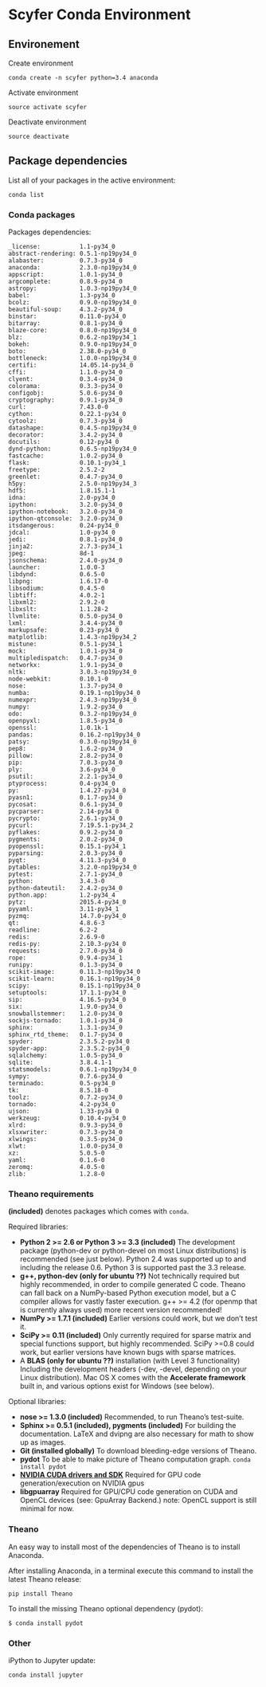# Scyfer Conda Environment


## Environement

Create environment

```
conda create -n scyfer python=3.4 anaconda
```

Activate environment

```
source activate scyfer
```

Deactivate environment

```
source deactivate
```

## Package dependencies

List all of your packages in the active environment:

```
conda list
```

### Conda packages

Packages dependencies:

    _license:           1.1-py34_0       
    abstract-rendering: 0.5.1-np19py34_0 
    alabaster:          0.7.3-py34_0     
    anaconda:           2.3.0-np19py34_0 
    appscript:          1.0.1-py34_0     
    argcomplete:        0.8.9-py34_0     
    astropy:            1.0.3-np19py34_0 
    babel:              1.3-py34_0       
    bcolz:              0.9.0-np19py34_0 
    beautiful-soup:     4.3.2-py34_0     
    binstar:            0.11.0-py34_0    
    bitarray:           0.8.1-py34_0     
    blaze-core:         0.8.0-np19py34_0 
    blz:                0.6.2-np19py34_1 
    bokeh:              0.9.0-np19py34_0 
    boto:               2.38.0-py34_0    
    bottleneck:         1.0.0-np19py34_0 
    certifi:            14.05.14-py34_0  
    cffi:               1.1.0-py34_0     
    clyent:             0.3.4-py34_0     
    colorama:           0.3.3-py34_0     
    configobj:          5.0.6-py34_0     
    cryptography:       0.9.1-py34_0     
    curl:               7.43.0-0         
    cython:             0.22.1-py34_0    
    cytoolz:            0.7.3-py34_0     
    datashape:          0.4.5-np19py34_0 
    decorator:          3.4.2-py34_0     
    docutils:           0.12-py34_0      
    dynd-python:        0.6.5-np19py34_0 
    fastcache:          1.0.2-py34_0     
    flask:              0.10.1-py34_1    
    freetype:           2.5.2-2          
    greenlet:           0.4.7-py34_0     
    h5py:               2.5.0-np19py34_3 
    hdf5:               1.8.15.1-1       
    idna:               2.0-py34_0       
    ipython:            3.2.0-py34_0     
    ipython-notebook:   3.2.0-py34_0     
    ipython-qtconsole:  3.2.0-py34_0     
    itsdangerous:       0.24-py34_0      
    jdcal:              1.0-py34_0       
    jedi:               0.8.1-py34_0     
    jinja2:             2.7.3-py34_1     
    jpeg:               8d-1             
    jsonschema:         2.4.0-py34_0     
    launcher:           1.0.0-3          
    libdynd:            0.6.5-0          
    libpng:             1.6.17-0         
    libsodium:          0.4.5-0          
    libtiff:            4.0.2-1          
    libxml2:            2.9.2-0          
    libxslt:            1.1.28-2         
    llvmlite:           0.5.0-py34_0     
    lxml:               3.4.4-py34_0     
    markupsafe:         0.23-py34_0      
    matplotlib:         1.4.3-np19py34_2 
    mistune:            0.5.1-py34_1     
    mock:               1.0.1-py34_0     
    multipledispatch:   0.4.7-py34_0     
    networkx:           1.9.1-py34_0     
    nltk:               3.0.3-np19py34_0 
    node-webkit:        0.10.1-0         
    nose:               1.3.7-py34_0     
    numba:              0.19.1-np19py34_0
    numexpr:            2.4.3-np19py34_0 
    numpy:              1.9.2-py34_0     
    odo:                0.3.2-np19py34_0 
    openpyxl:           1.8.5-py34_0     
    openssl:            1.0.1k-1         
    pandas:             0.16.2-np19py34_0
    patsy:              0.3.0-np19py34_0 
    pep8:               1.6.2-py34_0     
    pillow:             2.8.2-py34_0     
    pip:                7.0.3-py34_0     
    ply:                3.6-py34_0       
    psutil:             2.2.1-py34_0     
    ptyprocess:         0.4-py34_0       
    py:                 1.4.27-py34_0    
    pyasn1:             0.1.7-py34_0     
    pycosat:            0.6.1-py34_0     
    pycparser:          2.14-py34_0      
    pycrypto:           2.6.1-py34_0     
    pycurl:             7.19.5.1-py34_2  
    pyflakes:           0.9.2-py34_0     
    pygments:           2.0.2-py34_0     
    pyopenssl:          0.15.1-py34_1    
    pyparsing:          2.0.3-py34_0     
    pyqt:               4.11.3-py34_0    
    pytables:           3.2.0-np19py34_0 
    pytest:             2.7.1-py34_0     
    python:             3.4.3-0          
    python-dateutil:    2.4.2-py34_0     
    python.app:         1.2-py34_4       
    pytz:               2015.4-py34_0    
    pyyaml:             3.11-py34_1      
    pyzmq:              14.7.0-py34_0    
    qt:                 4.8.6-3          
    readline:           6.2-2            
    redis:              2.6.9-0          
    redis-py:           2.10.3-py34_0    
    requests:           2.7.0-py34_0     
    rope:               0.9.4-py34_1     
    runipy:             0.1.3-py34_0     
    scikit-image:       0.11.3-np19py34_0
    scikit-learn:       0.16.1-np19py34_0
    scipy:              0.15.1-np19py34_0
    setuptools:         17.1.1-py34_0    
    sip:                4.16.5-py34_0    
    six:                1.9.0-py34_0     
    snowballstemmer:    1.2.0-py34_0     
    sockjs-tornado:     1.0.1-py34_0     
    sphinx:             1.3.1-py34_0     
    sphinx_rtd_theme:   0.1.7-py34_0     
    spyder:             2.3.5.2-py34_0   
    spyder-app:         2.3.5.2-py34_0   
    sqlalchemy:         1.0.5-py34_0     
    sqlite:             3.8.4.1-1        
    statsmodels:        0.6.1-np19py34_0 
    sympy:              0.7.6-py34_0     
    terminado:          0.5-py34_0       
    tk:                 8.5.18-0         
    toolz:              0.7.2-py34_0     
    tornado:            4.2-py34_0       
    ujson:              1.33-py34_0      
    werkzeug:           0.10.4-py34_0    
    xlrd:               0.9.3-py34_0     
    xlsxwriter:         0.7.3-py34_0     
    xlwings:            0.3.5-py34_0     
    xlwt:               1.0.0-py34_0     
    xz:                 5.0.5-0          
    yaml:               0.1.6-0          
    zeromq:             4.0.5-0          
    zlib:               1.2.8-0 


### Theano requirements

**(included)** denotes packages which comes with `conda`.

Required libraries:
- **Python 2 >= 2.6 or Python 3 >= 3.3 (included)**
The development package (python-dev or python-devel on most Linux distributions) is recommended (see just below). Python 2.4 was supported up to and including the release 0.6. Python 3 is supported past the 3.3 release.
- **g++, python-dev (only for ubuntu ??)**
Not technically required but highly recommended, in order to compile generated C code. Theano can fall back on a NumPy-based Python execution model, but a C compiler allows for vastly faster execution. g++ >= 4.2 (for openmp that is currently always used) more recent version recommended!
- **NumPy >= 1.7.1 (included)**
Earlier versions could work, but we don’t test it.
- **SciPy >= 0.11 (included)**
Only currently required for sparse matrix and special functions support, but highly recommended. SciPy >=0.8 could work, but earlier versions have known bugs with sparse matrices.
- A **BLAS (only for ubuntu ??)** installation (with Level 3 functionality)
Including the development headers (-dev, -devel, depending on your Linux distribution). Mac OS X comes with the **Accelerate framework** built in, and various options exist for Windows (see below).   

Optional libraries:

- **nose >= 1.3.0 (included)**
Recommended, to run Theano’s test-suite.
- **Sphinx >= 0.5.1 (included), pygments (included)**
For building the documentation. LaTeX and dvipng are also necessary for math to show up as images.
- **Git (installed globally)**
To download bleeding-edge versions of Theano.
- **pydot** To be able to make picture of Theano computation graph. `conda install pydot`
- **[NVIDIA CUDA drivers and SDK](https://developer.nvidia.com/cuda-downloads)** 
Required for GPU code generation/execution on NVIDIA gpus
- **libgpuarray**
Required for GPU/CPU code generation on CUDA and OpenCL devices (see: GpuArray Backend.) note:	OpenCL support is still minimal for now. 

### Theano

An easy way to install most of the dependencies of Theano is to install Anaconda.

After installing Anaconda, in a terminal execute this command to install the latest Theano release:

```
pip install Theano
```

To install the missing Theano optional dependency (pydot):

```
$ conda install pydot
```

### Other

iPython to Jupyter update:

```
conda install jupyter
```
